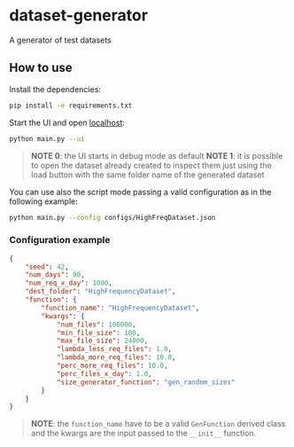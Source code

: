 # dataset-generator
A generator of test datasets

## How to use

Install the dependencies:

```bash
pip install -e requirements.txt
```

Start the UI and open [localhost](http://127.0.0.1:8050/):

```bash
python main.py --ui
```

> **NOTE 0**: the UI starts in debug mode as default
> **NOTE 1**: it is possible to open the dataset already created to inspect them
> just using the load button with the same folder name of the generated dataset

You can use also the script mode passing a valid configuration as in the following
example:

```bash
python main.py --config configs/HighFreqDataset.json
```

### Configuration example

```json
{
    "seed": 42,
    "num_days": 90,
    "num_req_x_day": 1000,
    "dest_folder": "HighFrequencyDataset",
    "function": {
        "function_name": "HighFrequencyDataset",
        "kwargs": {
            "num_files": 100000,
            "min_file_size": 100,
            "max_file_size": 24000,
            "lambda_less_req_files": 1.0,
            "lambda_more_req_files": 10.0,
            "perc_more_req_files": 10.0,
            "perc_files_x_day": 1.0,
            "size_generator_function": "gen_random_sizes"
        }
    }
}
```

> **NOTE**: the `function_name` have to be a valid `GenFunction` derived class and
the kwargs are the input passed to the `__init__` function.